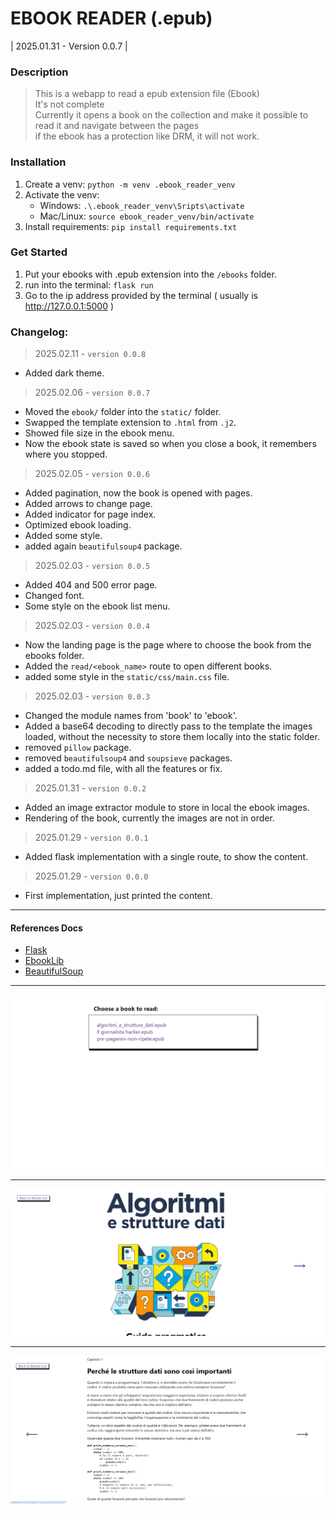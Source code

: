 # EBOOK READER (.epub)
| 2025.01.31 - Version 0.0.7 |  

### Description
> This is a webapp to read a epub extension file (Ebook)  
> It's not complete  
> Currently it opens a book on the collection and make it possible to read it and navigate between the pages  
> if the ebook has a protection like DRM, it will not work.  

### Installation  
1. Create a venv: `python -m venv .ebook_reader_venv`  
2. Activate the venv:
    - Windows: `.\.ebook_reader_venv\Sripts\activate`  
    - Mac/Linux: `source ebook_reader_venv/bin/activate`  
3. Install requirements: `pip install requirements.txt`  

### Get Started
1. Put your ebooks with .epub extension into the `/ebooks` folder.   
2. run into the terminal: `flask run`  
4. Go to the ip address provided by the terminal ( usually is http://127.0.0.1:5000 )  
    
### Changelog:  
> 2025.02.11 - `version 0.0.8`  
- Added dark theme.  

> 2025.02.06 - `version 0.0.7`  
- Moved the `ebook/` folder into the `static/` folder.
- Swapped the template extension to `.html` from `.j2`.
- Showed file size in the ebook menu.
- Now the ebook state is saved so when you close a book, it remembers where you stopped.

> 2025.02.05 - `version 0.0.6`  
- Added pagination, now the book is opened with pages.
- Added arrows to change page.
- Added indicator for page index.
- Optimized ebook loading.
- Added some style.
- added again `beautifulsoup4` package.

> 2025.02.03 - `version 0.0.5`  
- Added 404 and 500 error page.
- Changed font.
- Some style on the ebook list menu.

> 2025.02.03 - `version 0.0.4`  
- Now the landing page is the page where to choose the book from the ebooks folder.  
- Added the `read/<ebook_name>` route to open different books.
- added some style in the `static/css/main.css` file.

> 2025.02.03 - `version 0.0.3`  
- Changed the module names from 'book' to 'ebook'. 
- Added a base64 decoding to directly pass to the template the images loaded, without the necessity to store them locally into the static folder.
- removed `pillow` package.
- removed `beautifulsoup4` and `soupsieve` packages.
- added a todo.md file, with all the features or fix.  
  
> 2025.01.31 - `version 0.0.2`  
- Added an image extractor module to store in local the ebook images.  
- Rendering of the book, currently the images are not in order.  

> 2025.01.29 - `version 0.0.1`  
- Added flask implementation with a single route, to show the content.

> 2025.01.29 - `version 0.0.0`  
- First implementation, just printed the content.  

_______

#### References Docs

- [Flask](https://flask.palletsprojects.com/en/stable/quickstart)  
- [EbookLib](https://docs.sourcefabric.org/projects/ebooklib/en/latest/tutorial.html)  
- [BeautifulSoup](https://www.crummy.com/software/BeautifulSoup/)  



___

  ![screenshot](/examples/home_ebook.png)
___

  ![screenshot](/examples/open_book.png)
___

  ![screenshot](/examples/pagina_1_ebook.png)